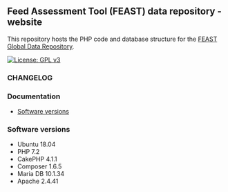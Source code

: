 Feed Assessment Tool (FEAST) data repository - website
------------
This repository hosts the PHP code and database structure for the [FEAST Global Data Repository](https://feastdata.ilri.org/).

[![License: GPL v3](https://img.shields.io/badge/License-GPLv3-blue.svg)](https://www.gnu.org/licenses/gpl-3.0)



### CHANGELOG


### Documentation

* [Software versions](#software-versions)


### Software versions
- Ubuntu 18.04
- PHP 7.2
- CakePHP 4.1.1
- Composer 1.6.5
- Maria DB 10.1.34
- Apache 2.4.41

